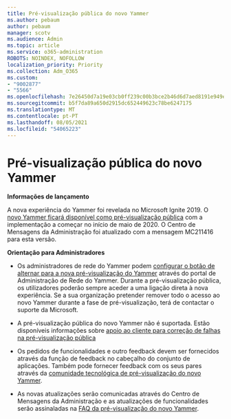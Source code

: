 ```yaml
---
title: Pré-visualização pública do novo Yammer
ms.author: pebaum
author: pebaum
manager: scotv
ms.audience: Admin
ms.topic: article
ms.service: o365-administration
ROBOTS: NOINDEX, NOFOLLOW
localization_priority: Priority
ms.collection: Adm_O365
ms.custom:
- "9002877"
- "5566"
ms.openlocfilehash: 7e26450d7a19e03cb0ff239c00b3bce2b46d6d7aed8191e949ef6c0711aa9035
ms.sourcegitcommit: b5f7da89a650d2915dc652449623c78be6247175
ms.translationtype: MT
ms.contentlocale: pt-PT
ms.lasthandoff: 08/05/2021
ms.locfileid: "54065223"
---
```

# <a name="new-yammer-public-preview"></a>Pré-visualização pública do novo Yammer

**Informações de lançamento**

A nova experiência do Yammer foi revelada no Microsoft Ignite 2019. O [novo Yammer ficará disponível como pré-visualização pública](https://docs.microsoft.com/yammer/get-started-with-yammer/newyammer-faq) com a implementação a começar no início de maio de 2020. O Centro de Mensagens da Administração foi atualizado com a mensagem MC211416 para esta versão.

**Orientação para Administradores**

- Os administradores de rede do Yammer podem [configurar o botão de alternar para a nova pré-visualização do Yammer](https://docs.microsoft.com/yammer/get-started-with-yammer/administrative-settings-opt-in-newyammer) através do portal de Administração de Rede do Yammer. Durante a pré-visualização pública, os utilizadores poderão sempre aceder a uma ligação direta à nova experiência. Se a sua organização pretender remover todo o acesso ao novo Yammer durante a fase de pré-visualização, terá de contactar o suporte da Microsoft.

- A pré-visualização pública do novo Yammer não é suportada. Estão disponíveis informações sobre [apoio ao cliente para correção de falhas na pré-visualização pública](https://docs.microsoft.com/yammer/get-started-with-yammer/newyammer-faq#yammer-preview-customer-support)

- Os pedidos de funcionalidades e outro feedback devem ser fornecidos através da função de feedback no cabeçalho do conjunto de aplicações. Também pode fornecer feedback com os seus pares através da [ comunidade tecnológica de pré-visualização do novo Yammer](https://techcommunity.microsoft.com/t5/new-yammer-preview/bd-p/NewYammerPreview).

- As novas atualizações serão comunicadas através do Centro de Mensagens da Administração e as atualizações de funcionalidades serão assinaladas na [FAQ da pré-visualização do novo Yammer](https://docs.microsoft.com/yammer/get-started-with-yammer/newyammer-faq).
